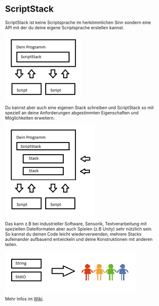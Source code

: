 # ScriptStack

ScriptStack ist keine Scriptsprache im herkömmlichen Sinn sondern eine API mit der du deine eigene Scriptsprache erstellen kannst. 

![ScriptStack HostStack](ScriptStackHostStack.png)

Du kannst aber auch eine eigenen Stack schreiben und ScriptStack so mit speziell an deine Anforderungen abgestimmten Eigenschaften und Möglichkeiten erweitern.

![ScriptStack HostStackHandler](ScriptStackHostStackHandler.png)

Das kann z.B bei industrieller Software, Sensorik, Textverarbeitung mit speziellen Dateiformaten aber auch Spielen (z.B Unity) sehr nützlich sein. So kannst du deinen Code leicht wiederverwenden, mehrere Stacks aufeinander aufbauend entwickeln und deine Konstruktionen mit anderen teilen.

![ScriptStack Share](share.png)

Mehr Infos im [Wiki](https://github.com/zarat/Scriptstack/wiki). 
